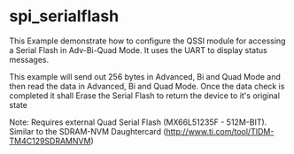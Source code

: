 # spi_serialflash

This Example demonstrate how to configure the QSSI module for accessing a Serial Flash in Adv-Bi-Quad Mode. It uses the UART to display status messages.

This example will send out 256 bytes in Advanced, Bi and Quad Mode and then read the data in Advanced, Bi and Quad Mode. Once the data check is completed it shall Erase the Serial Flash to return the device to it's original state

Note: Requires external Quad Serial Flash (MX66L51235F - 512M-BIT). Similar to the SDRAM-NVM Daughtercard (http://www.ti.com/tool/TIDM-TM4C129SDRAMNVM)
